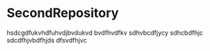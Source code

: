 # SecondRepository
hsdcgdfukvhdfuhvdjbvdukvd bvdfhvdfkv sdhvbcdfjycy sdhcbdfhjc sdcdfhjvbdfhjds dfsvdfhjvc 
